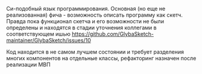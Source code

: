 Си-подобный язык программирования. Основная (но еще не реализованная) фича - возможность описать программу как скетч. Правда пока функционал скетча и его возможности не были определены и находятся в стадии уточнения коллегами в соответствующем ишью https://github.com/GlybaSketch-maintainer/GlybaSketch/issues/10 

Код находится в не самом лучшем состоянии и требует разделения многих компонентов на отдельные классы, рефакторинг назначен после реализации МВП
